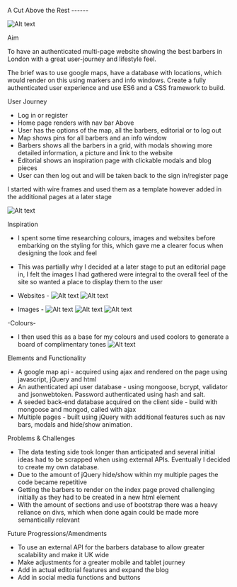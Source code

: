 A Cut Above the Rest ------

![Alt text](images/mainsite.jpg?raw=true)

Aim

To have an authenticated multi-page website showing the best barbers in London with a great user-journey and lifestyle feel.

The brief was to use google maps, have a database with locations, which would render on this using markers and info windows. Create a fully authenticated user experience and use ES6 and a CSS framework to build.

User Journey

- Log in or register
- Home page renders with nav bar Above
- User has the options of the map, all the barbers, editorial or to log out
- Map shows pins for all barbers and an info window
- Barbers shows all the barbers in a grid, with modals showing more detailed information, a picture and link to the website
- Editorial shows an inspiration page with clickable modals and blog pieces
- User can then log out and will be taken back to the sign in/register page

I started with wire frames and used them as a template however added in the additional pages at a later stage

![Alt text](images/Laura-Tombs.png?raw=true)

Inspiration

- I spent some time researching colours, images and websites before embarking on the styling for this, which gave me a clearer focus when designing the look and feel
- This was partially why I decided at a later stage to put an editorial page in, I felt the images I had gathered were integral to the overall feel of the site so wanted a place to display them to the user

- Websites -
![Alt text](images/BarberStreisand.png?raw=true)
![Alt text](images/MrPorter.png?raw=true)

- Images -
![Alt text](images/photobooth.png?raw=true)
![Alt text](images/blackbrushes.jpg?raw=true)
![Alt text](images/chair.jpg?raw=true)

-Colours-
- I then used this as a base for my colours and used coolors to generate a board of complimentary tones
![Alt text](images/coolers.png?raw=true)

Elements and Functionality

- A google map api - acquired using ajax and rendered on the page using javascript, jQuery and html
- An authenticated api user database - using mongoose, bcrypt, validator and jsonwebtoken. Password authenticated using hash and salt.
- A seeded back-end database acquired on the client side - build with mongoose and mongod, called with ajax
- Multiple pages - built using jQuery with additional features such as nav bars, modals and hide/show animation.

Problems & Challenges

- The data testing side took longer than anticipated and several initial ideas had to be scrapped when using external APIs. Eventually I decided to create my own database.
- Due to the amount of jQuery hide/show within my multiple pages the code became repetitive
- Getting the barbers to render on the index page proved challenging initially as they had to be created in a new html element
- With the amount of sections and use of bootstrap there was a heavy reliance on divs, which when done again could be made more semantically relevant

Future Progressions/Amendments

- To use an external API for the barbers database to allow greater scalability and make it UK wide
- Make adjustments for a greater mobile and tablet journey
- Add in actual editorial features and expand the blog
- Add in social media functions and buttons
